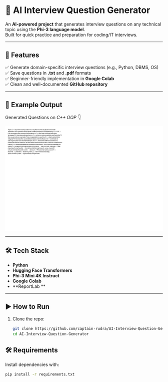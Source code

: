 # 🧠 AI Interview Question Generator

An **AI-powered project** that generates interview questions on any technical topic using the **Phi-3 language model**.  
Built for quick practice and preparation for coding/IT interviews.

---

## 🚀 Features
✅ Generate domain-specific interview questions (e.g., Python, DBMS, OS)  
✅ Save questions in **.txt** and **.pdf** formats  
✅ Beginner-friendly implementation in **Google Colab**  
✅ Clean and well-documented **GitHub repository**  

---

## 📸 Example Output
Generated Questions on *C++ OOP* 👇  

![Example Screenshot](example_output.png)

---

## 🛠️ Tech Stack
- **Python**
- **Hugging Face Transformers**
- **Phi-3 Mini 4K Instruct**
- **Google Colab**
- **ReportLab **

---

## ▶️ How to Run
1. Clone the repo:
   ```bash
   git clone https://github.com/captain-rudra/AI-Interview-Question-Generator.git
   cd AI-Interview-Question-Generator


## 🛠️ Requirements
Install dependencies with:
```bash
pip install -r requirements.txt

